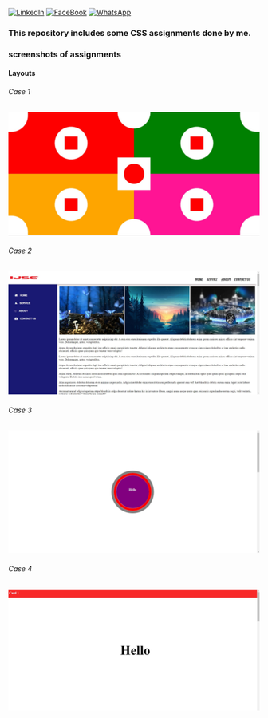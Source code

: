 <div id="top"></div>

[![LinkedIn][linkedin-shield]][linkedin-url]
[![FaceBook][faceBook-shield]][faceBook-url]
[![WhatsApp][whatsApp-shield]][whatsApp-url]

[linkedin-shield]: https://img.shields.io/badge/-LinkedIn-black.svg?style=for-the-badge&logo=linkedin&colorB=555
[linkedin-url]: https://www.linkedin.com/in/hansi-hashani-8a2540203

[faceBook-shield]: https://img.shields.io/badge/Facebook-3498db?style=for-the-badge&logo=facebook&logoColor=white
[faceBook-url]: https://www.facebook.com/hansi.hashani.75

[whatsApp-shield]: https://img.shields.io/badge/WhatsApp-25D366?style=for-the-badge&logo=whatsapp&logoColor=white
[whatsApp-url]: https://wa.me/+94711757824

### This repository includes some CSS assignments done by me.
### screenshots of assignments
#### Layouts 
###### Case 1 
![Screenshot](assets/images/Screenshot%202022-01-13%20081530.jpg)
###### Case 2
![Screenshot](assets/images/Screenshot%202022-01-13%20081831.jpg)
###### Case 3
![Screenshot](assets/images/Screenshot%202022-01-13%20082045.jpg)
###### Case 4
![Screenshot](assets/images/Screenshot%202022-01-13%20083359.jpg)
